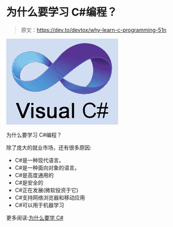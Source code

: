 # 为什么要学习 C#编程？

> 原文：<https://dev.to/devtox/why-learn-c-programming-51n>

[![C#](img/4975888c0654a2ebf3c3aba1cdb36b54.png)](https://res.cloudinary.com/practicaldev/image/fetch/s--QtE_2zkH--/c_limit%2Cf_auto%2Cfl_progressive%2Cq_auto%2Cw_880/https://i.imgur.com/4LMa0r8.png)

为什么要学习 C#编程？

除了庞大的就业市场，还有很多原因:

*   C#是一种现代语言。
*   C#是一种面向对象的语言。
*   C#是高度通用的
*   C#是安全的
*   C#正在发展(微软投资于它)
*   C#支持网络浏览器和移动应用
*   C#可以用于机器学习

更多阅读:[为什么要学 C#](https://csharp1.com/why-learn-csharp/)
